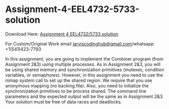 # Assignment-4-EEL4732-5733-solution

Download Here: [Assignment 4 EEL4732/5733 solution](https://jarviscodinghub.com/assignment/assignment-4-eel4732-5733-solution/)

For Custom/Original Work email jarviscodinghub@gmail.com/whatsapp +1(541)423-7793

In this assignment, you are going to implement the Combiner program (from Assignment 2&3) using multiple processes. As in Assignment 2&3, you will be using shared memory and synchronization primitives (mutexes, condition variables, or semaphores). However, in this assignment you need to use the mmap system call to set up the shared region. We require that you use anonymous mapping (no backing file). Also, you need to initialize the synchronization primitives to be process shared. The command line parameters and the expected output will be the same as in Assignment 2&3. Your solution must be free of data races and deadlocks.
